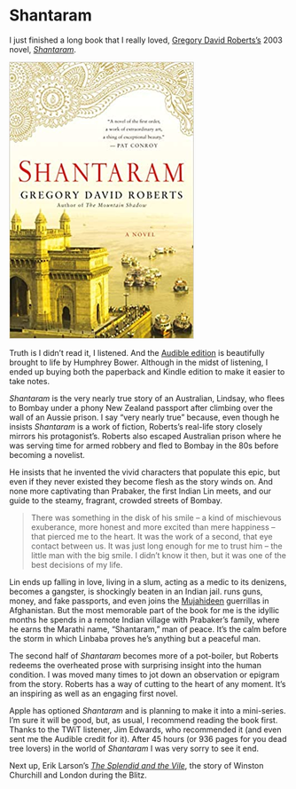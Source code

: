 # Shantaram


I just finished a long book that I really loved, [Gregory David Roberts’s](https://gregorydavidroberts.com/) 2003 novel, [*Shantaram*](https://www.audible.com/pd/Shantaram-Audiobook/B00GT1240I?ref=a_library_t_c5_libItem_&pf_rd_p=13bed4e9-e83d-4210-8510-a695400e0d63&pf_rd_r=3RQ5DVQ89A2SS9DP552Z). 

<!--more-->

![ Shantaram by Gregory David Roberts ](/images/51fk-WfzitL._SX331_BO1,204,203,200_.jpg "Shantaram by Gregory David Roberts")

Truth is I didn’t read it, I listened. And the [Audible edition](https://www.audible.com/pd/Shantaram-Audiobook/B00GT1240I?ref=a_library_t_c5_libItem_&pf_rd_p=13bed4e9-e83d-4210-8510-a695400e0d63&pf_rd_r=3RQ5DVQ89A2SS9DP552Z) is beautifully brought to life by Humphrey Bower. Although in the midst of listening, I ended up buying both the paperback and Kindle edition to make it easier to take notes. 

*Shantaram* is the very nearly true story of an Australian, Lindsay, who flees to Bombay under a phony New Zealand passport after climbing over the wall of an Aussie prison. I say “very nearly true” because, even though he insists *Shantaram* is a work of fiction, Roberts’s real-life story closely mirrors his protagonist’s. Roberts also escaped Australian prison where he was serving time for armed robbery and fled to Bombay in the 80s before becoming a novelist. 

He insists that he invented the vivid characters that populate this epic, but even if they never existed they become flesh as the story winds on. And none more captivating than Prabaker, the first Indian Lin meets, and our guide to the steamy, fragrant, crowded streets of Bombay. 

> There was something in the disk of his smile – a kind of mischievous exuberance, more honest and more excited than mere happiness – that pierced me to the heart. It was the work of a second, that eye contact between us. It was just long enough for me to trust him – the little man with the big smile. I didn’t know it then, but it was one of the best decisions of my life. 

Lin ends up falling in love, living in a slum, acting as a medic to its denizens, becomes a gangster, is shockingly beaten in an Indian jail. runs guns, money, and fake passports, and even joins the [Mujahideen](https://en.wikipedia.org/wiki/Mujahideen) guerrillas in Afghanistan. But the most memorable part of the book for me is the idyllic months he spends in a remote Indian village with Prabaker’s family, where he earns the Marathi name, “Shantaram,” man of peace.  It’s the calm before the storm in which Linbaba proves he’s anything but a peaceful man. 

The second half of *Shantaram* becomes more of a pot-boiler, but Roberts redeems the overheated prose with surprising insight into the human condition. I was moved many times to jot down an observation or epigram from the story. Roberts has a way of cutting to the heart of any moment. It’s an inspiring as well as an engaging first novel. 

Apple has optioned *Shantaram* and is planning to make it into a mini-series. I’m sure it will be good, but, as usual, I recommend reading the book first. Thanks to the TWiT listener, Jim Edwards, who recommended it (and even sent me the Audible credit for it). After 45 hours  (or 936 pages for you dead tree lovers) in the world of *Shantaram* I was very sorry to see it end. 

Next up, Erik Larson’s *[The Splendid and the Vile](https://www.audible.com/pd/The-Splendid-and-the-Vile-Audiobook/0593167171?ref=a_library_t_c5_libItem_&pf_rd_p=13bed4e9-e83d-4210-8510-a695400e0d63&pf_rd_r=S08M9HJMPNY4RFW4DXWT)*, the story of Winston Churchill and London during the Blitz. 


